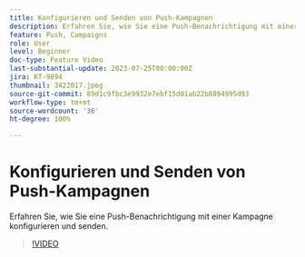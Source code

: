 ```yaml
---
title: Konfigurieren und Senden von Push-Kampagnen
description: Erfahren Sie, wie Sie eine Push-Benachrichtigung mit einer Kampagne konfigurieren und senden.
feature: Push, Campaigns
role: User
level: Beginner
doc-type: Feature Video
last-substantial-update: 2023-07-25T00:00:00Z
jira: KT-9894
thumbnail: 3422017.jpeg
source-git-commit: 89d1c9fbc3e9932e7ebf15d01ab22b8894995d93
workflow-type: tm+mt
source-wordcount: '36'
ht-degree: 100%

---
```



# Konfigurieren und Senden von Push-Kampagnen

Erfahren Sie, wie Sie eine Push-Benachrichtigung mit einer Kampagne konfigurieren und senden.

>[!VIDEO](https://video.tv.adobe.com/v/3422017/?learn=on)
